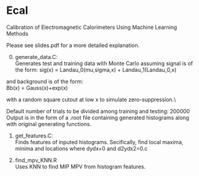 # Ecal
Calibration of Electromagnetic Calorimeters Using Machine Learning Methods

Please see slides.pdf for a more detailed explanation.

0. generate_data.C:  
Generates test and training data with Monte Carlo assuming signal is of the form:
sig(x) = Landau_0(mu,sigma,x) + Landau_1(Landau_0,x)

and background is of the form:\
Bb(x) = Gauss(x)+exp(x)

with a random square cutout at low x to simulate zero-suppression.\

Default number of trials to be divided among training and testing: 200000\
Output is in the form of a .root file containing generated histograms along with original generating functions.

1. get_features.C:\
Finds features of inputed histograms. Secifically, find local maxima, minima and locations where dydx=0 and d2ydx2=0.c

2. find_mpv_KNN.R\
Uses KNN to find MIP MPV from histogram features.
